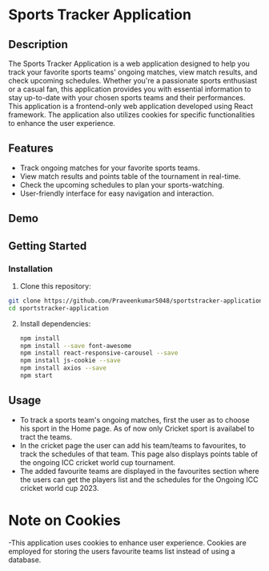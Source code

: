 # Sports Tracker Application

## Description

The Sports Tracker Application is a web application designed to help you track your favorite sports teams' ongoing matches, view match results, and check upcoming schedules. Whether you're a passionate sports enthusiast or a casual fan, this application provides you with essential information to stay up-to-date with your chosen sports teams and their performances.<br>
This application is a frontend-only web application developed using React framework. The application also utilizes cookies for specific functionalities to enhance the user experience.

## Features

- Track ongoing matches for your favorite sports teams.
- View match results and points table of the  tournament in real-time.
- Check the upcoming schedules to plan your sports-watching.
- User-friendly interface for easy navigation and interaction.

## Demo

## Getting Started
### Installation

1. Clone this repository:
```bash
git clone https://github.com/Praveenkumar5048/sportstracker-application.git
cd sportstracker-application
```

2. Install dependencies:
   ```bash
   npm install
   npm install --save font-awesome
   npm install react-responsive-carousel --save
   npm install js-cookie --save
   npm install axios --save
   npm start
   ```

## Usage

- To track a sports team's ongoing matches, first the user as to choose his sport in the Home page.  As of now only Cricket sport is availabel to tract the teams.
- In the cricket page the user can add his team/teams to favourites, to track the schedules of that team. This page also displays points table of the ongoing ICC cricket world cup tournament.
- The added favourite teams are displayed in the favourites section where the users can get the players list and the schedules for the Ongoing ICC cricket world cup 2023.

# Note on Cookies
-This application uses cookies to enhance user experience. Cookies are employed for storing the users favourite teams list instead of using a database.